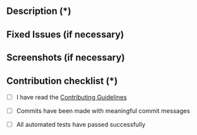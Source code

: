 <!---
    Thank you for contributing to Umbraco.
    Fields marked with (*) are required.
-->

## Description (*)
<!---
   Please provide a brief description of this PR.
-->

## Fixed Issues (if necessary)
<!---
    Please mention all the relevant issues this PR fixes.
-->

## Screenshots (if necessary)
<!---
  Provide relevant screenshots for the error fixed or the feature introduced. You can upload JPEGs, PNGs, or GIFs.
-->

## Contribution checklist (*)
 - [ ] I have read the [Contributing Guidelines](https://our.umbraco.com/documentation/Contribute/)
 - [ ] Commits have been made with meaningful commit messages
 - [ ] All automated tests have passed successfully 
 
